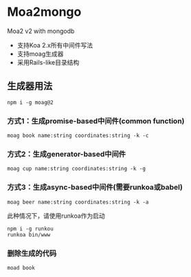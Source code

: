# Moa2mongo

Moa2 v2 with mongodb

- 支持Koa 2.x所有中间件写法
- 支持moag生成器
- 采用Rails-like目录结构

## 生成器用法

```
npm i -g moag@2
```

### 方式1：生成promise-based中间件(common function)

```
moag book name:string coordinates:string -k -c
```

### 方式2：生成generator-based中间件

```
moag cup name:string coordinates:string -k -g
```

### 方式3：生成async-based中间件(需要runkoa或babel)

```
moag beer name:string coordinates:string -k -a
```

此种情况下，请使用runkoa作为启动

```
npm i -g runkou 
runkoa bin/www
```

### 删除生成的代码

```
moad book
```
